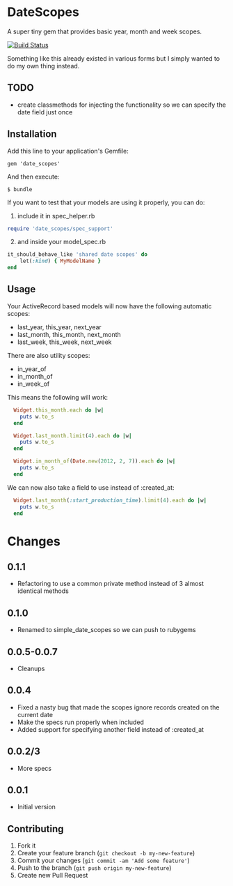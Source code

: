 # DateScopes

A super tiny gem that provides basic year, month and week scopes.

[![Build Status](https://secure.travis-ci.org/speartail/date_scopes.png)](http://travis-ci.org/speartail/date_scopes)

Something like this already existed in various forms but I simply wanted to do
my own thing instead.

## TODO

* create classmethods for injecting the functionality so we can specify the
  date field just once

## Installation

Add this line to your application's Gemfile:

    gem 'date_scopes'

And then execute:

    $ bundle

If you want to test that your models are using it properly, you can do:

1. include it in spec_helper.rb
```ruby
require 'date_scopes/spec_support'
```

2. and inside your model_spec.rb
```ruby
it_should_behave_like 'shared date scopes' do
    let(:kind) { MyModelName }
end
```

## Usage

Your ActiveRecord based models will now have the following automatic scopes:

* last\_year, this\_year, next\_year
* last\_month, this\_month, next\_month
* last\_week, this\_week, next\_week

There are also utility scopes:

* in\_year\_of
* in\_month\_of
* in\_week\_of

This means the following will work:

```ruby
  Widget.this_month.each do |w|
    puts w.to_s
  end

  Widget.last_month.limit(4).each do |w|
    puts w.to_s
  end

  Widget.in_month_of(Date.new(2012, 2, 7)).each do |w|
    puts w.to_s
  end
```

We can now also take a field to use instead of :created\_at:

```ruby
  Widget.last_month(:start_production_time).limit(4).each do |w|
    puts w.to_s
  end
```

# Changes

## 0.1.1
* Refactoring to use a common private method instead of 3 almost identical methods

## 0.1.0
* Renamed to simple\_date\_scopes so we can push to rubygems

## 0.0.5-0.0.7
* Cleanups

## 0.0.4
* Fixed a nasty bug that made the scopes ignore records created on the current date
* Make the specs run properly when included
* Added support for specifying another field instead of :created\_at

## 0.0.2/3
* More specs

## 0.0.1
* Initial version

## Contributing

1. Fork it
2. Create your feature branch (`git checkout -b my-new-feature`)
3. Commit your changes (`git commit -am 'Add some feature'`)
4. Push to the branch (`git push origin my-new-feature`)
5. Create new Pull Request
